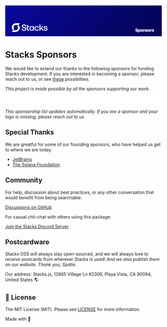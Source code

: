 <p align="center"><img src=".github/art/cover.jpg" alt="Social Card of this repo"></p>

# Stacks Sponsors

We would like to extend our thanks to the following sponsors for funding Stacks development. If you are interested in becoming a sponsor, please reach out to us, or see [these](https://github.com/sponsors/chrisbbreuer) possibilties.

_This project is made possible by all the sponsors supporting our work:_

<p align="center">
  <a href="https://github.com/sponsors/chrisbbreuer">
    <img src='https://raw.githubusercontent.com/stacksjs/sponsors/refs/heads/main/sponsorkit/sponsors.svg' alt="Logos from Sponsors" />
  </a>
</p>

_This sponsorship list updates automatically. If you are a sponsor and your logo is missing, please reach out to us._

## Special Thanks

We are greatful for some of our founding sponsors, who have helped us get to where we are today.

- [JetBrains](https://www.jetbrains.com/)
- [The Solana Foundation](https://solana.com/)

## Community

For help, discussion about best practices, or any other conversation that would benefit from being searchable:

[Discussions on GitHub](https://github.com/stacksjs/ts-starter/discussions)

For casual chit-chat with others using this package:

[Join the Stacks Discord Server](https://discord.gg/stacksjs)

## Postcardware

Stacks OSS will always stay open-sourced, and we will always love to receive postcards from wherever Stacks is used! _And we also publish them on our website. Thank you, Spatie._

Our address: Stacks.js, 12665 Village Ln #2306, Playa Vista, CA 90094, United States 🌎

## 📄 License

The MIT License (MIT). Please see [LICENSE](LICENSE.md) for more information.

Made with 💙

